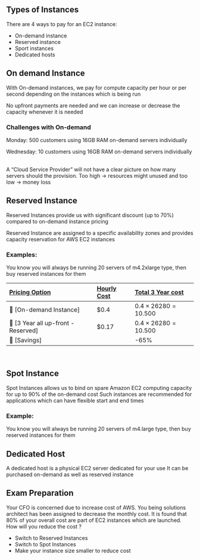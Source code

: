 ## Types of Instances
There are 4 ways to pay for an EC2 instance:
* On-demand instance
* Reserved instance
* Sport instances
* Dedicated hosts

## On demand Instance
With On-demand instances, we pay for compute capacity per hour or per second depending on the instances which is being run
 
 
No upfront payments are needed and we can increase or decrease the capacity whenever it is needed
 
### Challenges with On-demand
Monday: 500 customers using 16GB RAM on-demand servers individually


Wednesday: 10 customers using 16GB RAM on-demand servers individually
 
 
A “Cloud Service Provider” will not have a clear picture on how many servers should the provision.
Too high -> resources might unused and too low -> money loss

## Reserved Instance
Reserved Instances provide us with significant discount (up to 70%) compared to on-demand instance pricing

Reserved Instance are assigned to a specific availability zones and provides capacity reservation for AWS EC2 instances
 
### Examples:
You know you will always be running 20 servers of m4.2xlarge type, then buy reserved instances for them
 

| <b><u>Pricing Option</u></b> | <b><u>Hourly Cost</u></b> | <b><u>Total 3 Year cost</u></b> |
| :---         | :---         | :---         |
| :small_orange_diamond: [On-demand Instance] | $0.4  | $0.4×26280 = 10.500$ | 
| :small_orange_diamond: [3 Year all up-front -Reserved] |  $0.17   | $0.4×26280 = 10.500$ | 
| :small_orange_diamond: [Savings] | | -65% | 

 
## Spot Instance
Spot Instances allows us to bind on spare Amazon EC2 computing capacity for up to 90% of the on-demand cost
Such instances are recommended for applications which can have flexible start and end times
 
### Example:
You know you will always be running 20 servers of m4.large type, then buy reserved instances for them

## Dedicated Host
A dedicated host is a physical EC2 server dedicated for your use 
It can be purchased on-demand as well as reserved instance

## Exam Preparation
Your CFO is concerned due to increase cost of AWS.
You being solutions architect has been assigned to decrease the monthly cost. 
It is found that 80% of your overall cost are part of EC2 instances which are launched. How will you reduce the cost ?
* Switch to Reserved Instances
* Switch to Spot Instances
* Make your instance size smaller to reduce cost
